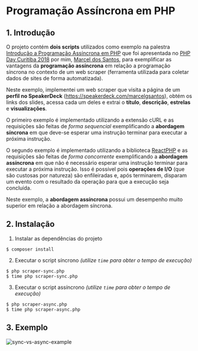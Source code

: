 # Programação Assíncrona em PHP

## 1. Introdução

O projeto contém **dois scripts** utilizados como exemplo na palestra [Introdução a Programação Assíncrona em PHP](https://speakerdeck.com/marcelgsantos/introducao-a-programacao-assincrona-em-php) que foi apresentada no [PHP Day Curitiba 2018](http://phpdaycuritiba.com.br) por mim, [Marcel dos Santos](https://twitter.com/marcelgsantos), para exemplificar as vantagens da **programação assíncrona** em relação a programação síncrona no contexto de um web scraper (ferramenta utilizada para coletar dados de sites de forma automatizada).

Neste exemplo, implementei um web scraper que visita a página de um **perfil no SpeakerDeck** (https://speakerdeck.com/marcelgsantos), obtém os links dos slides, acessa cada um deles e extrai o **título**, **descrição**, **estrelas** e **visualizações**.

O primeiro exemplo é implementado utilizando a extensão cURL e as requisições são feitas de *forma sequencial* exemplificando a **abordagem síncrona** em que deve-se esperar uma instrução terminar para executar a próxima instrução.

O segundo exemplo é implementado utilizando a biblioteca [ReactPHP](http://reactphp.org) e as requisições são feitas de *forma concorrente* exemplificando a **abordagem assíncrona** em que não é necessário esperar uma instrução terminar para executar a próxima instrução. Isso é possível pois **operações de I/O** (que são custosas por natureza) são enfileiradas e, após terminarem, disparam um evento com o resultado da operação para que a execução seja concluída.

Neste exemplo, a **abordagem assíncrona** possui um desempenho muito superior em relação a abordagem síncrona.

## 2. Instalação

1. Instalar as dependências do projeto
```
$ composer install
```

2. Executar o script síncrono *(utilize `time` para obter o tempo de execução)*
```
$ php scraper-sync.php
$ time php scraper-sync.php
```

3. Executar o script assíncrono *(utilize `time` para obter o tempo de execução)*
```
$ php scraper-async.php
$ time php scraper-async.php
```

## 3. Exemplo

![sync-vs-async-example](https://user-images.githubusercontent.com/753958/46986906-248c2100-d0c8-11e8-8bdc-f9a763fbae8b.gif)